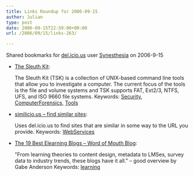 ```yaml
---
title: Links Roundup for 2006-09-15
author: Julian
type: post
date: 2006-09-15T22:59:00+00:00
url: /2006/09/15/links-263/

---
```

Shared bookmarks for [del.icio.us][1] user  [Synesthesia][2] on 2006-9-15

  * [The Sleuth Kit][3]:
  
    The Sleuth Kit (TSK) is a collection of UNIX-based command line tools that allow you to investigate a computer. The current focus of the tools is the file and volume systems and TSK supports FAT, Ext2/3, NTFS, UFS, and ISO 9660 file systems. Keywords: [Security][4], [ComputerForensics][5], [Tools][6]
  * [similicio.us &#8211; find similar sites][7]:
  
    Uses del.icio.us to find sites that are similar in some way to the URL you provide. Keywords: [WebServices][8]
  * [The 19 Best Elearning Blogs &#8211; Word of Mouth Blog][9]:
  
    "From learning theories to content design, metadata to LMSes, survey data to industry trends, these blogs have it all." &#8211; good overview by Gabe Anderson Keywords: [learning][10]

 [1]: http://del.icio.us/
 [2]: http://del.icio.us/synesthesia
 [3]: http://www.sleuthkit.org/sleuthkit/ "http://www.sleuthkit.org/sleuthkit/"
 [4]: http://del.icio.us/synesthesia/Security
 [5]: http://del.icio.us/synesthesia/ComputerForensics
 [6]: http://del.icio.us/synesthesia/Tools
 [7]: http://www.similicio.us/ "http://www.similicio.us/"
 [8]: http://del.icio.us/synesthesia/WebServices
 [9]: http://blog.articulate.com/the-19-best-elearning-blogs/ "http://blog.articulate.com/the-19-best-elearning-blogs/"
 [10]: http://del.icio.us/synesthesia/learning